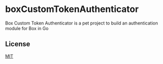 # boxCustomTokenAuthenticator

Box Custom Token Authenticator is a pet project to build an authentication module for Box in Go

## License
[MIT](https://choosealicense.com/licenses/mit/)